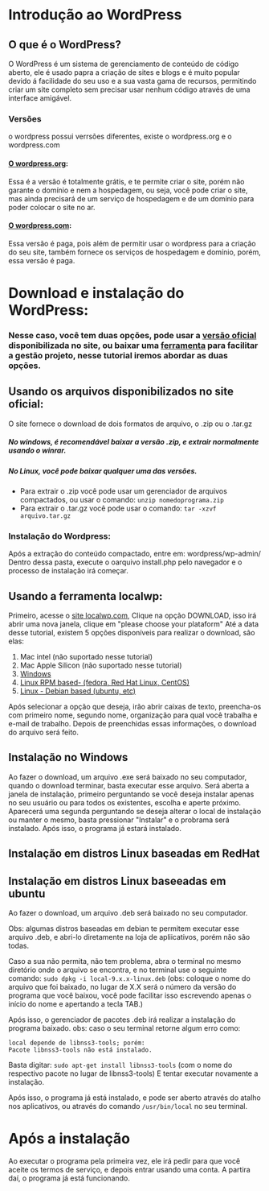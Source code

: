 # Introdução ao WordPress
## O que é o WordPress?
O WordPress é um sistema de gerenciamento de conteúdo de código aberto, ele é usado papra a criação de sites e blogs e é muito popular devido á facilidade do seu uso e a sua vasta gama de recursos, permitindo criar um site completo sem precisar usar nenhum código através de uma interface amigável.
### Versões
o wordpress possui verrsões diferentes, existe o wordpress.org e o wordpress.com
#### [O wordpress.org](https://wordpress.org/):
Essa é a versão é totalmente grátis, e te permite criar o site, porém não garante o domínio e nem a hospedagem, ou seja, você pode criar o site, mas ainda precisará de um serviço de hospedagem e de um domínio para poder colocar o site no ar.
####  [O wordpress.com](https://wordpress.com/pt-br/):
Essa versão é paga, pois além de permitir usar o wordpress para a criação do seu site, também fornece os serviços de hospedagem e domínio, porém, essa versão é paga.

# Download e instalação do WordPress:
### Nesse caso, você tem duas opções, pode usar a [versão oficial](#Usando-os-arquivos-disponibilizados-no-site-oficial:) disponibilizada no site, ou baixar uma [ferramenta](#Usando-a-ferramenta-localwp) para facilitar a gestão projeto, nesse tutorial iremos abordar as duas opções.

## Usando os arquivos disponibilizados no site oficial:
O site fornece o download de dois formatos de arquivo, o .zip ou o .tar.gz
##### **No windows**, é recomendável baixar a versão .zip, e extrair normalmente usando o winrar.
##### **No Linux**, você pode baixar qualquer uma das versões.
 - Para extrair o .zip você pode usar um gerenciador de arquivos compactados, ou usar o comando: `unzip nomedoprograma.zip`
 - Para extrair o .tar.gz você pode usar o comando: `tar -xzvf arquivo.tar.gz`
### Instalação do Wordpress:
Após a extração do conteúdo compactado, entre em: wordpress/wp-admin/
Dentro dessa pasta, execute o oarquivo install.php pelo navegador e o processo de instalação irá começar.

## Usando a ferramenta localwp:
Primeiro, acesse o [site localwp.com](https://localwp.com),
Clique na opção DOWNLOAD, isso irá abrir uma nova janela, clique em "please choose your plataform"
Até a data desse tutorial, existem 5 opções disponíveis para realizar o download, são elas:

1. Mac intel (não suportado nesse tutorial)
2. Mac Apple Silicon (não suportado nesse tutorial)
3. [Windows](#Instalação-no-Windows)
4. [Linux RPM based- (fedora, Red Hat Linux, CentOS)](#Instalação-em-distros-Linux-baseadas-em-RedHat)
5. [Linux - Debian based (ubuntu, etc)](#Instalação-em-distros-Linux-baseeadas-em-ubuntu)

Após selecionar a opção que deseja, irão abrir caixas de texto, preencha-os com primeiro nome, segundo nome, organização para qual você trabalha e e-mail de trabalho.
Depois de preenchidas essas informações, o download do arquivo será feito.

## Instalação no Windows
Ao fazer o download, um arquivo .exe será baixado no seu computador, quando o download terminar, basta executar esse arquivo.
Será aberta a janela de instalação, primeiro perguntando se você deseja instalar apenas no seu usuário ou para todos os existentes, escolha e aperte próximo.
Aparecerá uma segunda perguntando se deseja alterar o local de instalação ou manter o mesmo, basta pressionar "Instalar" e o probrama será instalado.
Após isso, o programa já estará instalado.

## Instalação em distros Linux baseadas em RedHat

## Instalação em distros Linux baseeadas em ubuntu
Ao fazer o download, um arquivo .deb será baixado no seu computador.

Obs: algumas distros baseadas em debian te permitem executar esse arquivo .deb, e abri-lo diretamente  na loja de apliicativos, porém não são todas.

Caso a sua não permita, não tem problema, abra o terminal no mesmo diretório onde o arquivo se encontra, e no terminal use o seguinte comando: 
`sudo dpkg -i local-9.x.x-linux.deb`
(obs: coloque o nome do arquivo que foi baixado, no lugar de X.X será o número da versão do programa que você baixou, você pode facilitar isso escrevendo apenas o início do nome e apertando a tecla TAB.)

Após isso, o gerenciador de pacotes .deb irá realizar a instalação do programa baixado.
obs: caso o seu terminal retorne algum erro como:

```
local depende de libnss3-tools; porém:
Pacote libnss3-tools não está instalado.
```
Basta digitar:
`sudo apt-get install libnss3-tools` (com o nome do respectivo pacote no lugar de libnss3-tools)
E tentar executar novamente a instalação.

Após isso, o programa já está instalado, e pode ser aberto através do atalho nos aplicativos, ou através do comando `/usr/bin/local` no seu terminal.

# Após a instalação 
Ao executar o programa pela primeira vez, ele irá pedir para que você aceite os termos de serviço, e depois entrar usando uma conta.
A partira daí, o programa já está funcionando.
